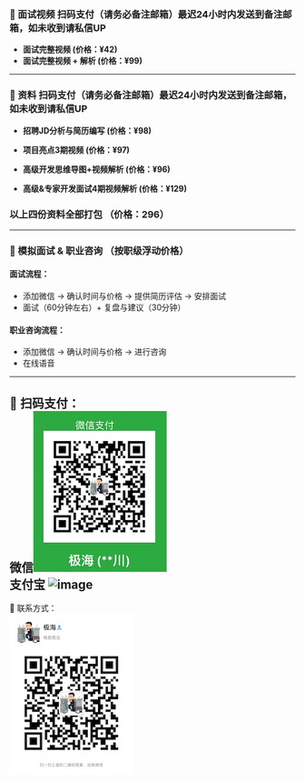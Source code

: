 ### ️🌟 面试视频 扫码支付（**请务必备注邮箱**）最迟24小时内发送到备注邮箱，如未收到请私信UP
+ **面试完整视频 (价格：¥42)**  
+ **面试完整视频 + 解析 (价格：¥99)**  

------
### ️🌟 资料 扫码支付（**请务必备注邮箱**）最迟24小时内发送到备注邮箱，如未收到请私信UP

+ **招聘JD分析与简历编写 (价格：¥98)**  


+ **项目亮点3期视频 (价格：¥97)**  


+ **高级开发思维导图+视频解析 (价格：¥96)** 


+ **高级&专家开发面试4期视频解析 (价格：¥129)** 


### 以上四份资料全部打包 （价格：296）

------
###  🌟 模拟面试 & 职业咨询 （按职级浮动价格）
#### 面试流程：
- 添加微信 -> 确认时间与价格 -> 提供简历评估 -> 安排面试
- 面试（60分钟左右）+ 复盘与建议（30分钟）

#### 职业咨询流程：
- 添加微信 -> 确认时间与价格 -> 进行咨询
- 在线语音

------
🌟 扫码支付：<br>
微信![Pay](img/PaymentCode.jpeg)
<br>支付宝
<img width="220" alt="image" src="https://user-images.githubusercontent.com/98442707/201079853-2fa09c77-6a1a-4f7b-bbaa-6fa40c58c1f5.png">
------
🌟 联系方式： <br>
![weChat](img/weChat.jpeg)
